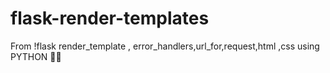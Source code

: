 # flask-render-templates
From !flask render_template , error_handlers,url_for,request,html ,css using PYTHON 💨💫

